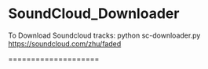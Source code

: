 SoundCloud_Downloader
=====================

To Download Soundcloud tracks:
python sc-downloader.py https://soundcloud.com/zhu/faded

====================
